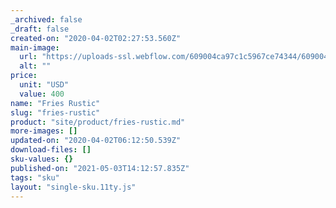 ```yaml
---
_archived: false
_draft: false
created-on: "2020-04-02T02:27:53.560Z"
main-image:
  url: "https://uploads-ssl.webflow.com/609004ca97c1c5967ce74344/609004ca97c1c5e7b6e743b1_Side%2003.png"
  alt: ""
price:
  unit: "USD"
  value: 400
name: "Fries Rustic"
slug: "fries-rustic"
product: "site/product/fries-rustic.md"
more-images: []
updated-on: "2020-04-02T06:12:50.539Z"
download-files: []
sku-values: {}
published-on: "2021-05-03T14:12:57.835Z"
tags: "sku"
layout: "single-sku.11ty.js"
---
```



